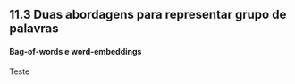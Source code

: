 ## 11.3 Duas abordagens para representar grupo de palavras

#### Bag-of-words e word-embeddings

Teste